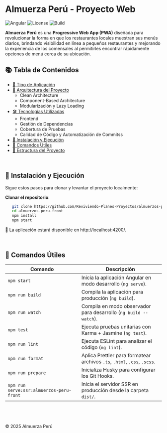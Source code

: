 # Almuerza Perú - Proyecto Web
![Angular](https://img.shields.io/badge/angular-18.2-red?logo=angular)
![License](https://img.shields.io/badge/license-MIT-blue.svg)
![Build](https://img.shields.io/badge/build-passing-brightgreen)

**Almuerza Perú** es una **Progressive Web App (PWA)** diseñada para revolucionar la forma en que los restaurantes locales muestran sus menús diarios, brindando visibilidad en línea a pequeños restaurantes y mejorando la experiencia de los comensales al permitirles encontrar rápidamente opciones de menú cerca de su ubicación.

## 📚 Tabla de Contenidos
- [📱 Tipo de Aplicación](./docs/pwa-application.md)
- [🧱 Arquitectura del Proyecto](./docs/architecture.md)
  - Clean Architecture
  - Component-Based Architecture
  - Modularización y Lazy Loading
- [🛠️ Tecnologías Utilizadas](./docs/technologies-used.md)
  - Frontend
  - Gestión de Dependencias
  - Cobertura de Pruebas
  - Calidad de Código y Automatización de Commitss
- [🚀 Instalación y Ejecución](#-instalación-y-ejecución)
- [🔧 Comandos Útiles](#-comandos-útiles)
- [📁 Estructura del Proyecto](./docs/project-structure.md)

&nbsp;

## 🚀 Instalación y Ejecución

Sigue estos pasos para clonar y levantar el proyecto localmente:

**Clonar el repositorio**:
```bash
   git clone https://github.com/Reviviendo-Planes-Proyectos/almuerzos-peru-front.git
   cd almuerzos-peru-front
   npm install
   npm start
```

📍 La aplicación estará disponible en http://localhost:4200/.

&nbsp;

## 🔧 Comandos Útiles

| Comando                              | Descripción                                                                 |
|--------------------------------------|-----------------------------------------------------------------------------|
| `npm start`                          | Inicia la aplicación Angular en modo desarrollo (`ng serve`).              |
| `npm run build`                      | Compila la aplicación para producción (`ng build`).                        |
| `npm run watch`                      | Compila en modo observador para desarrollo (`ng build --watch`).          |
| `npm test`                           | Ejecuta pruebas unitarias con Karma + Jasmine (`ng test`).                |
| `npm run lint`                       | Ejecuta ESLint para analizar el código (`ng lint`).                        |
| `npm run format`                     | Aplica Prettier para formatear archivos `.ts`, `.html`, `.css`, `.scss`.  |
| `npm run prepare`                    | Inicializa Husky para configurar los Git Hooks.                            |
| `npm run serve:ssr:almuerzos-peru-front` | Inicia el servidor SSR en producción desde la carpeta `dist/`.         |


&nbsp;
---

© 2025 Almuerza Perú